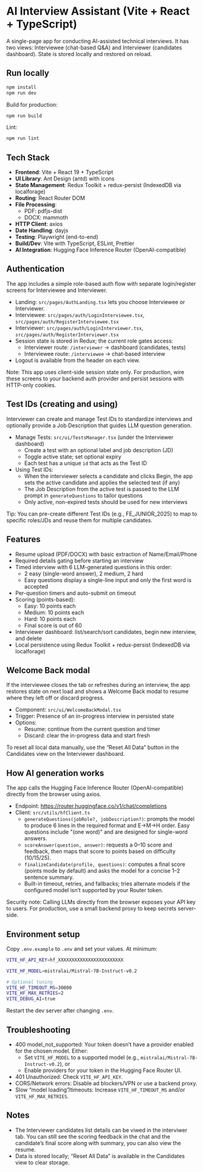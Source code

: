 # AI Interview Assistant (Vite + React + TypeScript)

A single-page app for conducting AI-assisted technical interviews. It has two views: Interviewee (chat-based Q&A) and Interviewer (candidates dashboard). State is stored locally and restored on reload.

## Run locally

```bash
npm install
npm run dev
```

Build for production:

```bash
npm run build
```

Lint:

```bash
npm run lint
```

## Tech Stack

- **Frontend**: Vite + React 19 + TypeScript
- **UI Library**: Ant Design (antd) with icons
- **State Management**: Redux Toolkit + redux-persist (IndexedDB via localforage)
- **Routing**: React Router DOM
- **File Processing**: 
  - PDF: pdfjs-dist
  - DOCX: mammoth
- **HTTP Client**: axios
- **Date Handling**: dayjs
- **Testing**: Playwright (end-to-end)
- **Build/Dev**: Vite with TypeScript, ESLint, Prettier
- **AI Integration**: Hugging Face Inference Router (OpenAI-compatible)

## Authentication

The app includes a simple role-based auth flow with separate login/register screens for Interviewee and Interviewer.

- Landing: `src/pages/AuthLanding.tsx` lets you choose Interviewee or Interviewer.
- Interviewee: `src/pages/auth/LoginInterviewee.tsx`, `src/pages/auth/RegisterInterviewee.tsx`
- Interviewer: `src/pages/auth/LoginInterviewer.tsx`, `src/pages/auth/RegisterInterviewer.tsx`
- Session state is stored in Redux; the current role gates access:
  - Interviewer route: `/interviewer` → dashboard (candidates, tests)
  - Interviewee route: `/interviewee` → chat-based interview
- Logout is available from the header on each view.

Note: This app uses client-side session state only. For production, wire these screens to your backend auth provider and persist sessions with HTTP-only cookies.

## Test IDs (creating and using)

Interviewer can create and manage Test IDs to standardize interviews and optionally provide a Job Description that guides LLM question generation.

- Manage Tests: `src/ui/TestsManager.tsx` (under the Interviewer dashboard)
  - Create a test with an optional label and job description (JD)
  - Toggle active state; set optional expiry
  - Each test has a unique `id` that acts as the Test ID
- Using Test IDs:
  - When the interviewer selects a candidate and clicks Begin, the app sets the active candidate and applies the selected test (if any)
  - The Job Description from the active test is passed to the LLM prompt in `generateQuestions` to tailor questions
  - Only active, non-expired tests should be used for new interviews

Tip: You can pre-create different Test IDs (e.g., FE_JUNIOR_2025) to map to specific roles/JDs and reuse them for multiple candidates.

## Features

- Resume upload (PDF/DOCX) with basic extraction of Name/Email/Phone
- Required details gating before starting an interview
- Timed interview with 6 LLM-generated questions in this order:
  - 2 easy (single-word answer), 2 medium, 2 hard
  - Easy questions display a single-line input and only the first word is accepted
- Per-question timers and auto-submit on timeout
- Scoring (points-based):
  - Easy: 10 points each
  - Medium: 10 points each
  - Hard: 10 points each
  - Final score is out of 60
- Interviewer dashboard: list/search/sort candidates, begin new interview, and delete
- Local persistence using Redux Toolkit + redux-persist (IndexedDB via localforage)

## Welcome Back modal

If the interviewee closes the tab or refreshes during an interview, the app restores state on next load and shows a Welcome Back modal to resume where they left off or discard progress.

- Component: `src/ui/WelcomeBackModal.tsx`
- Trigger: Presence of an in-progress interview in persisted state
- Options:
  - Resume: continue from the current question and timer
  - Discard: clear the in-progress data and start fresh

To reset all local data manually, use the “Reset All Data” button in the Candidates view on the Interviewer dashboard.

## How AI generation works

The app calls the Hugging Face Inference Router (OpenAI-compatible) directly from the browser using axios.

- Endpoint: <https://router.huggingface.co/v1/chat/completions>
- Client: `src/utils/hfClient.ts`
  - `generateQuestions(jobRole?, jobDescription?)`: prompts the model to produce 6 lines in the required format and E→M→H order. Easy questions include "(one word)" and are designed for single-word answers.
  - `scoreAnswer(question, answer)`: requests a 0–10 score and feedback, then maps that score to points based on difficulty (10/15/25).
  - `finalizeCandidate(profile, questions)`: computes a final score (points mode by default) and asks the model for a concise 1–2 sentence summary.
  - Built-in timeout, retries, and fallbacks; tries alternate models if the configured model isn’t supported by your Router token.

Security note: Calling LLMs directly from the browser exposes your API key to users. For production, use a small backend proxy to keep secrets server-side.

## Environment setup

Copy `.env.example` to `.env` and set your values. At minimum:

```bash
VITE_HF_API_KEY=hf_XXXXXXXXXXXXXXXXXXXXXXXX

VITE_HF_MODEL=mistralai/Mistral-7B-Instruct-v0.2

# Optional tuning
VITE_HF_TIMEOUT_MS=30000
VITE_HF_MAX_RETRIES=2
VITE_DEBUG_AI=true
```

Restart the dev server after changing `.env`.

## Troubleshooting

- 400 model_not_supported: Your token doesn’t have a provider enabled for the chosen model. Either:
  - Set `VITE_HF_MODEL` to a supported model (e.g., `mistralai/Mistral-7B-Instruct-v0.2`), or
  - Enable providers for your token in the Hugging Face Router UI.
- 401 Unauthorized: Check `VITE_HF_API_KEY`.
- CORS/Network errors: Disable ad blockers/VPN or use a backend proxy.
- Slow “model loading”/timeouts: Increase `VITE_HF_TIMEOUT_MS` and/or `VITE_HF_MAX_RETRIES`.

## Notes

- The Interviewer candidates list details can be viwed in the interviwer tab. You can still see the scoring feedback in the chat and the candidate’s final score along with summary, you can also view the resume.
- Data is stored locally; “Reset All Data” is available in the Candidates view to clear storage.
